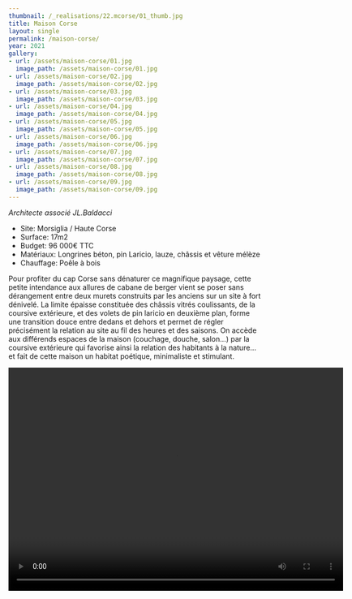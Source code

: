 ```yaml
---
thumbnail: /_realisations/22.mcorse/01_thumb.jpg
title: Maison Corse
layout: single
permalink: /maison-corse/
year: 2021
gallery:
- url: /assets/maison-corse/01.jpg
  image_path: /assets/maison-corse/01.jpg
- url: /assets/maison-corse/02.jpg
  image_path: /assets/maison-corse/02.jpg
- url: /assets/maison-corse/03.jpg
  image_path: /assets/maison-corse/03.jpg
- url: /assets/maison-corse/04.jpg
  image_path: /assets/maison-corse/04.jpg
- url: /assets/maison-corse/05.jpg
  image_path: /assets/maison-corse/05.jpg
- url: /assets/maison-corse/06.jpg
  image_path: /assets/maison-corse/06.jpg
- url: /assets/maison-corse/07.jpg
  image_path: /assets/maison-corse/07.jpg
- url: /assets/maison-corse/08.jpg
  image_path: /assets/maison-corse/08.jpg
- url: /assets/maison-corse/09.jpg
  image_path: /assets/maison-corse/09.jpg
---
```



*Architecte associé JL.Baldacci*

  * Site: Morsiglia / Haute Corse
  * Surface: 17m2
  * Budget: 96 000€ TTC
  * Matériaux: Longrines béton, pin Laricio, lauze, châssis et vêture mélèze
  * Chauffage: Poêle à bois

Pour profiter du cap Corse sans dénaturer ce magnifique paysage, cette petite intendance aux allures de cabane de berger vient se poser sans dérangement entre deux murets construits par les anciens sur un site à fort dénivelé.
La limite épaisse constituée des châssis vitrés coulissants, de la coursive extérieure, et des volets de pin laricio en deuxième plan, forme une transition douce entre dedans et dehors et permet de régler précisément la relation au site au fil des heures et des saisons.
On accède aux différends espaces de la maison (couchage, douche, salon…) par la coursive extérieure qui favorise ainsi la relation des habitants à la nature… et fait de cette maison un habitat poétique, minimaliste et stimulant.


<video width="660" height="440" controls="controls">
  <source src="assets/maison-corse/10.660x440.mp4" type="video/mp4">
</video>
